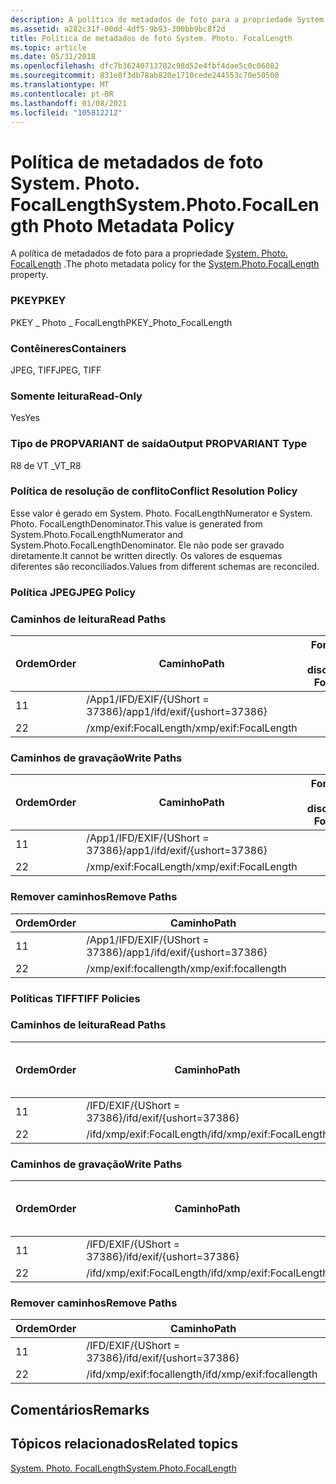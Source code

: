 ```yaml
---
description: A política de metadados de foto para a propriedade System. Photo. FocalLength.
ms.assetid: a282c31f-00dd-4df5-9b93-300bb9bc8f2d
title: Política de metadados de foto System. Photo. FocalLength
ms.topic: article
ms.date: 05/31/2018
ms.openlocfilehash: dfc7b36240713782c98d52e4fbf4dae5c0c06082
ms.sourcegitcommit: 831e8f3db78ab820e1710cede244553c70e50500
ms.translationtype: MT
ms.contentlocale: pt-BR
ms.lasthandoff: 01/08/2021
ms.locfileid: "105812212"
---
```

# <a name="systemphotofocallength-photo-metadata-policy"></a><span data-ttu-id="cea84-103">Política de metadados de foto System. Photo. FocalLength</span><span class="sxs-lookup"><span data-stu-id="cea84-103">System.Photo.FocalLength Photo Metadata Policy</span></span>

<span data-ttu-id="cea84-104">A política de metadados de foto para a propriedade [System. Photo. FocalLength](../properties/props-system-photo-focallength.md) .</span><span class="sxs-lookup"><span data-stu-id="cea84-104">The photo metadata policy for the [System.Photo.FocalLength](../properties/props-system-photo-focallength.md) property.</span></span>

### <a name="pkey"></a><span data-ttu-id="cea84-105">PKEY</span><span class="sxs-lookup"><span data-stu-id="cea84-105">PKEY</span></span>

<span data-ttu-id="cea84-106">PKEY \_ Photo \_ FocalLength</span><span class="sxs-lookup"><span data-stu-id="cea84-106">PKEY\_Photo\_FocalLength</span></span>

### <a name="containers"></a><span data-ttu-id="cea84-107">Contêineres</span><span class="sxs-lookup"><span data-stu-id="cea84-107">Containers</span></span>

<span data-ttu-id="cea84-108">JPEG, TIFF</span><span class="sxs-lookup"><span data-stu-id="cea84-108">JPEG, TIFF</span></span>

### <a name="read-only"></a><span data-ttu-id="cea84-109">Somente leitura</span><span class="sxs-lookup"><span data-stu-id="cea84-109">Read-Only</span></span>

<span data-ttu-id="cea84-110">Yes</span><span class="sxs-lookup"><span data-stu-id="cea84-110">Yes</span></span>

### <a name="output-propvariant-type"></a><span data-ttu-id="cea84-111">Tipo de PROPVARIANT de saída</span><span class="sxs-lookup"><span data-stu-id="cea84-111">Output PROPVARIANT Type</span></span>

<span data-ttu-id="cea84-112">R8 de VT \_</span><span class="sxs-lookup"><span data-stu-id="cea84-112">VT\_R8</span></span>

### <a name="conflict-resolution-policy"></a><span data-ttu-id="cea84-113">Política de resolução de conflito</span><span class="sxs-lookup"><span data-stu-id="cea84-113">Conflict Resolution Policy</span></span>

<span data-ttu-id="cea84-114">Esse valor é gerado em System. Photo. FocalLengthNumerator e System. Photo. FocalLengthDenominator.</span><span class="sxs-lookup"><span data-stu-id="cea84-114">This value is generated from System.Photo.FocalLengthNumerator and System.Photo.FocalLengthDenominator.</span></span> <span data-ttu-id="cea84-115">Ele não pode ser gravado diretamente.</span><span class="sxs-lookup"><span data-stu-id="cea84-115">It cannot be written directly.</span></span> <span data-ttu-id="cea84-116">Os valores de esquemas diferentes são reconciliados.</span><span class="sxs-lookup"><span data-stu-id="cea84-116">Values from different schemas are reconciled.</span></span>

### <a name="jpeg-policy"></a><span data-ttu-id="cea84-117">Política JPEG</span><span class="sxs-lookup"><span data-stu-id="cea84-117">JPEG Policy</span></span>

### <a name="read-paths"></a><span data-ttu-id="cea84-118">Caminhos de leitura</span><span class="sxs-lookup"><span data-stu-id="cea84-118">Read Paths</span></span>



| <span data-ttu-id="cea84-119">Ordem</span><span class="sxs-lookup"><span data-stu-id="cea84-119">Order</span></span> | <span data-ttu-id="cea84-120">Caminho</span><span class="sxs-lookup"><span data-stu-id="cea84-120">Path</span></span>                          | <span data-ttu-id="cea84-121">Formato de disco</span><span class="sxs-lookup"><span data-stu-id="cea84-121">Disk Format</span></span> |
|-------|-------------------------------|-------------|
| <span data-ttu-id="cea84-122">1</span><span class="sxs-lookup"><span data-stu-id="cea84-122">1</span></span>     | <span data-ttu-id="cea84-123">/App1/IFD/EXIF/{UShort = 37386}</span><span class="sxs-lookup"><span data-stu-id="cea84-123">/app1/ifd/exif/{ushort=37386}</span></span> |             |
| <span data-ttu-id="cea84-124">2</span><span class="sxs-lookup"><span data-stu-id="cea84-124">2</span></span>     | <span data-ttu-id="cea84-125">/xmp/exif:FocalLength</span><span class="sxs-lookup"><span data-stu-id="cea84-125">/xmp/exif:FocalLength</span></span>         |             |



 

### <a name="write-paths"></a><span data-ttu-id="cea84-126">Caminhos de gravação</span><span class="sxs-lookup"><span data-stu-id="cea84-126">Write Paths</span></span>



| <span data-ttu-id="cea84-127">Ordem</span><span class="sxs-lookup"><span data-stu-id="cea84-127">Order</span></span> | <span data-ttu-id="cea84-128">Caminho</span><span class="sxs-lookup"><span data-stu-id="cea84-128">Path</span></span>                          | <span data-ttu-id="cea84-129">Formato de disco</span><span class="sxs-lookup"><span data-stu-id="cea84-129">Disk Format</span></span> |
|-------|-------------------------------|-------------|
| <span data-ttu-id="cea84-130">1</span><span class="sxs-lookup"><span data-stu-id="cea84-130">1</span></span>     | <span data-ttu-id="cea84-131">/App1/IFD/EXIF/{UShort = 37386}</span><span class="sxs-lookup"><span data-stu-id="cea84-131">/app1/ifd/exif/{ushort=37386}</span></span> |             |
| <span data-ttu-id="cea84-132">2</span><span class="sxs-lookup"><span data-stu-id="cea84-132">2</span></span>     | <span data-ttu-id="cea84-133">/xmp/exif:FocalLength</span><span class="sxs-lookup"><span data-stu-id="cea84-133">/xmp/exif:FocalLength</span></span>         |             |



 

### <a name="remove-paths"></a><span data-ttu-id="cea84-134">Remover caminhos</span><span class="sxs-lookup"><span data-stu-id="cea84-134">Remove Paths</span></span>



| <span data-ttu-id="cea84-135">Ordem</span><span class="sxs-lookup"><span data-stu-id="cea84-135">Order</span></span> | <span data-ttu-id="cea84-136">Caminho</span><span class="sxs-lookup"><span data-stu-id="cea84-136">Path</span></span>                          |
|-------|-------------------------------|
| <span data-ttu-id="cea84-137">1</span><span class="sxs-lookup"><span data-stu-id="cea84-137">1</span></span>     | <span data-ttu-id="cea84-138">/App1/IFD/EXIF/{UShort = 37386}</span><span class="sxs-lookup"><span data-stu-id="cea84-138">/app1/ifd/exif/{ushort=37386}</span></span> |
| <span data-ttu-id="cea84-139">2</span><span class="sxs-lookup"><span data-stu-id="cea84-139">2</span></span>     | <span data-ttu-id="cea84-140">/xmp/exif:focallength</span><span class="sxs-lookup"><span data-stu-id="cea84-140">/xmp/exif:focallength</span></span>         |



 

### <a name="tiff-policies"></a><span data-ttu-id="cea84-141">Políticas TIFF</span><span class="sxs-lookup"><span data-stu-id="cea84-141">TIFF Policies</span></span>

### <a name="read-paths"></a><span data-ttu-id="cea84-142">Caminhos de leitura</span><span class="sxs-lookup"><span data-stu-id="cea84-142">Read Paths</span></span>



| <span data-ttu-id="cea84-143">Ordem</span><span class="sxs-lookup"><span data-stu-id="cea84-143">Order</span></span> | <span data-ttu-id="cea84-144">Caminho</span><span class="sxs-lookup"><span data-stu-id="cea84-144">Path</span></span>                      | <span data-ttu-id="cea84-145">Formato de disco</span><span class="sxs-lookup"><span data-stu-id="cea84-145">Disk Format</span></span> |
|-------|---------------------------|-------------|
| <span data-ttu-id="cea84-146">1</span><span class="sxs-lookup"><span data-stu-id="cea84-146">1</span></span>     | <span data-ttu-id="cea84-147">/IFD/EXIF/{UShort = 37386}</span><span class="sxs-lookup"><span data-stu-id="cea84-147">/ifd/exif/{ushort=37386}</span></span>  |             |
| <span data-ttu-id="cea84-148">2</span><span class="sxs-lookup"><span data-stu-id="cea84-148">2</span></span>     | <span data-ttu-id="cea84-149">/ifd/xmp/exif:FocalLength</span><span class="sxs-lookup"><span data-stu-id="cea84-149">/ifd/xmp/exif:FocalLength</span></span> |             |



 

### <a name="write-paths"></a><span data-ttu-id="cea84-150">Caminhos de gravação</span><span class="sxs-lookup"><span data-stu-id="cea84-150">Write Paths</span></span>



| <span data-ttu-id="cea84-151">Ordem</span><span class="sxs-lookup"><span data-stu-id="cea84-151">Order</span></span> | <span data-ttu-id="cea84-152">Caminho</span><span class="sxs-lookup"><span data-stu-id="cea84-152">Path</span></span>                      | <span data-ttu-id="cea84-153">Formato de disco</span><span class="sxs-lookup"><span data-stu-id="cea84-153">Disk Format</span></span> |
|-------|---------------------------|-------------|
| <span data-ttu-id="cea84-154">1</span><span class="sxs-lookup"><span data-stu-id="cea84-154">1</span></span>     | <span data-ttu-id="cea84-155">/IFD/EXIF/{UShort = 37386}</span><span class="sxs-lookup"><span data-stu-id="cea84-155">/ifd/exif/{ushort=37386}</span></span>  |             |
| <span data-ttu-id="cea84-156">2</span><span class="sxs-lookup"><span data-stu-id="cea84-156">2</span></span>     | <span data-ttu-id="cea84-157">/ifd/xmp/exif:FocalLength</span><span class="sxs-lookup"><span data-stu-id="cea84-157">/ifd/xmp/exif:FocalLength</span></span> |             |



 

### <a name="remove-paths"></a><span data-ttu-id="cea84-158">Remover caminhos</span><span class="sxs-lookup"><span data-stu-id="cea84-158">Remove Paths</span></span>



| <span data-ttu-id="cea84-159">Ordem</span><span class="sxs-lookup"><span data-stu-id="cea84-159">Order</span></span> | <span data-ttu-id="cea84-160">Caminho</span><span class="sxs-lookup"><span data-stu-id="cea84-160">Path</span></span>                      |
|-------|---------------------------|
| <span data-ttu-id="cea84-161">1</span><span class="sxs-lookup"><span data-stu-id="cea84-161">1</span></span>     | <span data-ttu-id="cea84-162">/IFD/EXIF/{UShort = 37386}</span><span class="sxs-lookup"><span data-stu-id="cea84-162">/ifd/exif/{ushort=37386}</span></span>  |
| <span data-ttu-id="cea84-163">2</span><span class="sxs-lookup"><span data-stu-id="cea84-163">2</span></span>     | <span data-ttu-id="cea84-164">/ifd/xmp/exif:focallength</span><span class="sxs-lookup"><span data-stu-id="cea84-164">/ifd/xmp/exif:focallength</span></span> |



 

## <a name="remarks"></a><span data-ttu-id="cea84-165">Comentários</span><span class="sxs-lookup"><span data-stu-id="cea84-165">Remarks</span></span>

## <a name="related-topics"></a><span data-ttu-id="cea84-166">Tópicos relacionados</span><span class="sxs-lookup"><span data-stu-id="cea84-166">Related topics</span></span>

<dl> <dt>

[<span data-ttu-id="cea84-167">System. Photo. FocalLength</span><span class="sxs-lookup"><span data-stu-id="cea84-167">System.Photo.FocalLength</span></span>](../properties/props-system-photo-focallength.md)
</dt> </dl>

 

 
